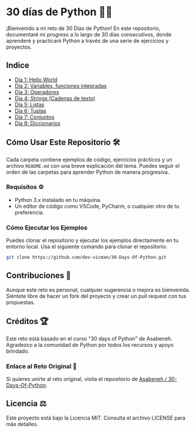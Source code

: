 # 30 días de Python 📆🐍
¡Bienvenido a mi reto de 30 Días de Python! En este repositorio, documentaré mi progreso a lo largo de 30 días consecutivos, donde aprenderé y practicaré Python a través de una serie de ejercicios y proyectos. 

## Indice

* [Día 1: Hello World](./day_1/README.MD)
* [Día 2: Variables, funciones integradas](./day_2/README.MD)
* [Día 3: Operadores](./day_3/README.MD)
* [Día 4: Strings (Cadenas de texto)](./day_4/README.MD)
* [Día 5: Listas](./day_5/README.md)
* [Día 6: Tuplas](./day_6/README.MD)
* [Día 7: Conjuntos](./day_7/README.MD)
* [Día 8: Diccionarios](./day_8/README.MD)

## Cómo Usar Este Repositorio 🛠️

Cada carpeta contiene ejemplos de código, ejercicios prácticos y un archivo `README.md` con una breve explicación del tema. Puedes seguir el orden de las carpetas para aprender Python de manera progresiva.

### Requisitos ⚙️

- Python 3.x instalado en tu máquina.
- Un editor de código como VSCode, PyCharm, o cualquier otro de tu preferencia.

### Cómo Ejecutar los Ejemplos

Puedes clonar el repositorio y ejecutar los ejemplos directamente en tu entorno local. Usa el siguiente comando para clonar el repositorio:

```bash
git clone https://github.com/dev-vicman/30-Days-Of-Python.git
```

## Contribuciones 🤝
Aunque este reto es personal, cualquier sugerencia o mejora es bienvenida. Siéntete libre de hacer un fork del proyecto y crear un pull request con tus propuestas.

## Créditos 🏆
Este reto está basado en el curso "30 days of Python" de Asabeneh. Agradezco a la comunidad de Python por todos los recursos y apoyo brindado.


### Enlace al Reto Original 🔗
Si quieres unirte al reto original, visita el repositorio de [Asabeneh / 30-Days-Of-Python](https://github.com/Asabeneh/30-Days-Of-Python/tree/master).

## Licencia ⚖️
Este proyecto está bajo la Licencia MIT. Consulta el archivo LICENSE para más detalles.